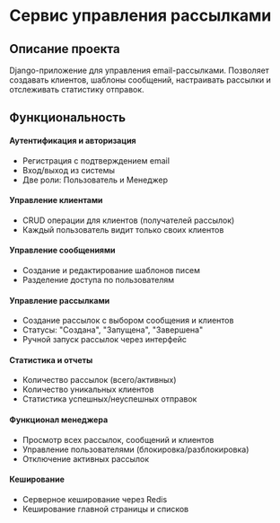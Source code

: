 # Сервис управления рассылками

## Описание проекта
Django-приложение для управления email-рассылками. Позволяет создавать клиентов, шаблоны сообщений, настраивать рассылки и отслеживать статистику отправок.

## Функциональность

#### Аутентификация и авторизация
* Регистрация с подтверждением email
* Вход/выход из системы
* Две роли: Пользователь и Менеджер


#### Управление клиентами
* CRUD операции для клиентов (получателей рассылок)
* Каждый пользователь видит только своих клиентов


#### Управление сообщениями
* Создание и редактирование шаблонов писем
* Разделение доступа по пользователям

#### Управление рассылками
* Создание рассылок с выбором сообщения и клиентов
* Статусы: "Создана", "Запущена", "Завершена"
* Ручной запуск рассылок через интерфейс

#### Статистика и отчеты
* Количество рассылок (всего/активных)
* Количество уникальных клиентов
* Статистика успешных/неуспешных отправок

#### Функционал менеджера
* Просмотр всех рассылок, сообщений и клиентов
* Управление пользователями (блокировка/разблокировка)
* Отключение активных рассылок

#### Кеширование
* Серверное кеширование через Redis
* Кеширование главной страницы и списков